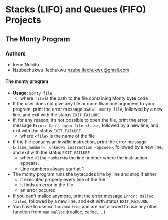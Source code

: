 # Stacks (LIFO) and Queues (FIFO) Projects
## The Monty Program
### Authors
* Irene Ndiritu
* Nzubechukwu Ifechukwu <nzube.ifechukwu@gmail.com>
#### The monty program
* **Usage:** ```monty file```
  * where ```file``` is the path to the file containing Monty byte code
* If the user does not give any file or more than one argument to your program, print the error message ```USAGE: monty file```, followed by a new line, and exit with the status ```EXIT_FAILURE```
* If, for any reason, it’s not possible to open the file, print the error message ```Error: Can't open file <file>```, followed by a new line, and exit with the status ```EXIT_FAILURE```
  * where ```<file>``` is the name of the file
* If the file contains an invalid instruction, print the error message ```L<line_number>: unknown instruction <opcode>```, followed by a new line, and exit with the status ```EXIT_FAILURE```
  * where ```<line_number>```is the line number where the instruction appears.
  * Line numbers always start at 1
* The monty program runs the bytecodes line by line and stop if either:
  * it executed properly every line of the file
  * it finds an error in the file
  * an error occured
* If you can’t malloc anymore, print the error message ```Error: malloc failed```, followed by a new line, and exit with status ```EXIT_FAILURE```.
* You have to use ```malloc``` and ```free``` and are not allowed to use any other function from ```man malloc``` (realloc, calloc, …)
